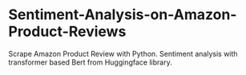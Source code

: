 # Sentiment-Analysis-on-Amazon-Product-Reviews
Scrape Amazon Product Review with Python.
Sentiment analysis with transformer based Bert from Huggingface library.
